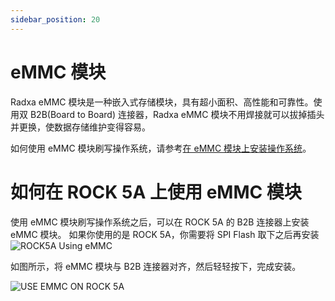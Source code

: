 ```yaml
---
sidebar_position: 20
---
```


# eMMC 模块

Radxa eMMC 模块是一种嵌入式存储模块，具有超小面积、高性能和可靠性。使用双 B2B(Board to Board) 连接器，Radxa eMMC 模块不用焊接就可以拔掉插头并更换，使数据存储维护变得容易。

如何使用 eMMC 模块刷写操作系统，请参考[在 eMMC 模块上安装操作系统](../getting-started/install-os?target=emmc-module)。

# 如何在 ROCK 5A 上使用 eMMC 模块

使用 eMMC 模块刷写操作系统之后，可以在 ROCK 5A 的 B2B 连接器上安装 eMMC 模块。
如果你使用的是 ROCK 5A，你需要将 SPI Flash 取下之后再安装
![ROCK5A Using eMMC](/img/rock5a/rock5a-use-emmc.webp)

如图所示，将 eMMC 模块与 B2B 连接器对齐，然后轻轻按下，完成安装。

![USE EMMC ON ROCK 5A](/img/accessories/use_emmc_on_rock5a.webp)
